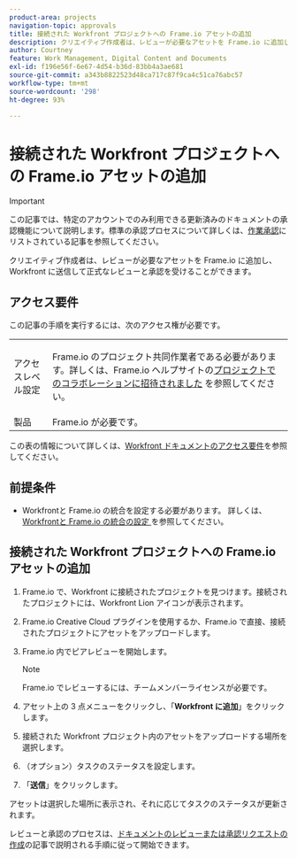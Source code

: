 ```yaml
---
product-area: projects
navigation-topic: approvals
title: 接続された Workfront プロジェクトへの Frame.io アセットの追加
description: クリエイティブ作成者は、レビューが必要なアセットを Frame.io に追加し、Workfront に送信して正式なレビューと承認を受けることができます。
author: Courtney
feature: Work Management, Digital Content and Documents
exl-id: f196e56f-6e67-4d54-b36d-83bb4a3ae681
source-git-commit: a343b8822523d48ca717c87f9ca4c51ca76abc57
workflow-type: tm+mt
source-wordcount: '298'
ht-degree: 93%

---
```


# 接続された Workfront プロジェクトへの Frame.io アセットの追加

>[!IMPORTANT]
>
>この記事では、特定のアカウントでのみ利用できる更新済みのドキュメントの承認機能について説明します。標準の承認プロセスについて詳しくは、[作業承認](/help/quicksilver/review-and-approve-work/manage-approvals/manage-approvals.md)にリストされている記事を参照してください。

クリエイティブ作成者は、レビューが必要なアセットを Frame.io に追加し、Workfront に送信して正式なレビューと承認を受けることができます。

## アクセス要件

この記事の手順を実行するには、次のアクセス権が必要です。

<table style="table-layout:auto"> 
 <col> 
 <col> 
 <tbody> 
  <!-- <tr> 
   <td role="rowheader">Adobe Workfront plan</td> 
   <td> <p>Any</p> </td> 
  </tr> 
  <tr> 
   <td role="rowheader">Adobe Workfront license</td> 
   <td> <p>Standard</p> </td> 
  </tr> -->
  <tr> 
   <td role="rowheader">アクセスレベル設定</td> 
   <td> <p>Frame.io のプロジェクト共同作業者である必要があります。詳しくは、Frame.io ヘルプサイトの<a href="https://support.frame.io/ja/articles/11125-i-ve-been-invited-to-collaborate-on-a-project">プロジェクトでのコラボレーションに招待されました</a>
を参照してください。</p> </td> 
  </tr> 
   <tr>
   <td>製品
   </td>
   <td>Frame.io が必要です。
   </td>
  </tr>
 </tbody> 
</table>

この表の情報について詳しくは、[Workfront ドキュメントのアクセス要件](/help/quicksilver/administration-and-setup/add-users/access-levels-and-object-permissions/access-level-requirements-in-documentation.md)を参照してください。

## 前提条件

* Workfrontと Frame.io の統合を設定する必要があります。 詳しくは、[Workfrontと Frame.io の統合の設定 ](/help/quicksilver/administration-and-setup/configure-integrations/configure-wf-and-frame.md) を参照してください。

## 接続された Workfront プロジェクトへの Frame.io アセットの追加

1. Frame.io で、Workfront に接続されたプロジェクトを見つけます。接続されたプロジェクトには、Workfront Lion アイコンが表示されます。

1. Frame.io Creative Cloud プラグインを使用するか、Frame.io で直接、接続されたプロジェクトにアセットをアップロードします。

1. Frame.io 内でピアレビューを開始します。

   >[!NOTE]
   >
   >Frame.io でレビューするには、チームメンバーライセンスが必要です。

1. アセット上の 3 点メニューをクリックし、「**Workfront に追加**」をクリックします。

1. 接続された Workfront プロジェクト内のアセットをアップロードする場所を選択します。

1. （オプション）タスクのステータスを設定します。

1. 「**送信**」をクリックします。

アセットは選択した場所に表示され、それに応じてタスクのステータスが更新されます。

レビューと承認のプロセスは、[ドキュメントのレビューまたは承認リクエストの作成](/help/quicksilver/review-and-approve-work/document-reviews-and-approvals/manage-document-approvals/create-a-document-approval.md)の記事で説明される手順に従って開始できます。
